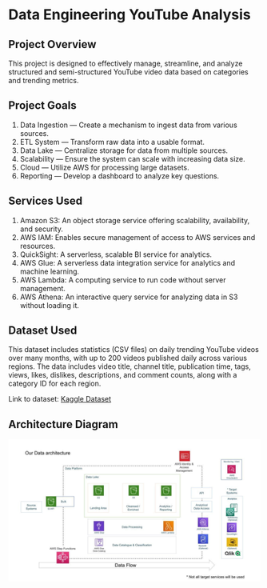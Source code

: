 # Data Engineering YouTube Analysis 

## Project Overview
This project is designed to effectively manage, streamline, and analyze structured and semi-structured YouTube video data based on categories and trending metrics.

## Project Goals
1. Data Ingestion — Create a mechanism to ingest data from various sources.
2. ETL System — Transform raw data into a usable format.
3. Data Lake — Centralize storage for data from multiple sources.
4. Scalability — Ensure the system can scale with increasing data size.
5. Cloud — Utilize AWS for processing large datasets.
6. Reporting — Develop a dashboard to analyze key questions.

## Services Used
1. Amazon S3: An object storage service offering scalability, availability, and security.
2. AWS IAM: Enables secure management of access to AWS services and resources.
3. QuickSight: A serverless, scalable BI service for analytics.
4. AWS Glue: A serverless data integration service for analytics and machine learning.
5. AWS Lambda: A computing service to run code without server management.
6. AWS Athena: An interactive query service for analyzing data in S3 without loading it.

## Dataset Used
This dataset includes statistics (CSV files) on daily trending YouTube videos over many months, with up to 200 videos published daily across various regions. The data includes video title, channel title, publication time, tags, views, likes, dislikes, descriptions, and comment counts, along with a category ID for each region.

Link to dataset: [Kaggle Dataset](https://www.kaggle.com/datasets/datasnaek/youtube-new)

## Architecture Diagram
<img src="architecture.jpeg">
